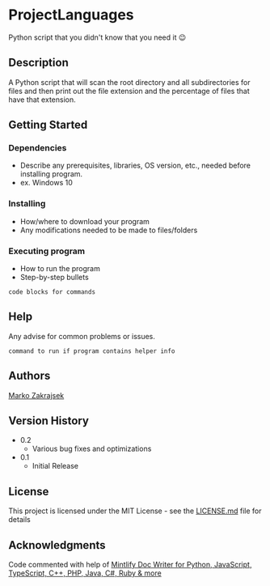 # ProjectLanguages

Python script that you didn't know that you need it 😉

## Description

A Python script that will scan the root directory and all subdirectories for files and then print out the file extension and the percentage of files that have that extension.

## Getting Started

### Dependencies

* Describe any prerequisites, libraries, OS version, etc., needed before installing program.
* ex. Windows 10

### Installing

* How/where to download your program
* Any modifications needed to be made to files/folders

### Executing program

* How to run the program
* Step-by-step bullets
```
code blocks for commands
```

## Help

Any advise for common problems or issues.
```
command to run if program contains helper info
```

## Authors

[Marko Zakrajsek](https://github.com/DiCaver)

## Version History

* 0.2
    * Various bug fixes and optimizations
* 0.1
    * Initial Release

## License

This project is licensed under the MIT License - see the [LICENSE.md](https://github.com/DiCaver/ProjectLanguages/blob/main/LICENSE) file for details

## Acknowledgments

Code commented with help of [Mintlify Doc Writer for Python, JavaScript, TypeScript, C++, PHP, Java, C#, Ruby & more](https://marketplace.visualstudio.com/items?itemName=mintlify.document)
